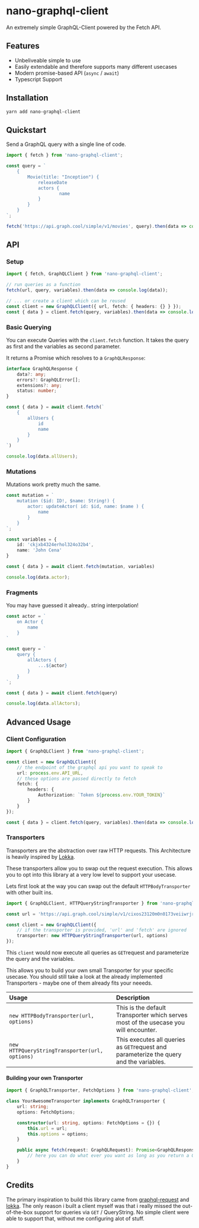 # nano-graphql-client

An extremely simple GraphQL-Client powered by the Fetch API.

## Features

-   Unbeliveable simple to use
-   Easily extendable and therefore supports many different usecases
-   Modern promise-based API (`async` / `await`)
-   Typescript Support

## Installation

```sh
yarn add nano-graphql-client
```

## Quickstart

Send a GraphQL query with a single line of code.

```ts
import { fetch } from 'nano-graphql-client';

const query = `
    {
        Movie(title: "Inception") {
            releaseDate
            actors {
                    name
            }
        }
    }
`;

fetch('https://api.graph.cool/simple/v1/movies', query).then(data => console.log(data));
```

## API

### Setup

```ts
import { fetch, GraphQLClient } from 'nano-graphql-client';

// run queries as a function
fetch(url, query, variables).then(data => console.log(data));

// ... or create a client which can be reused
const client = new GraphQLClient({ url, fetch: { headers: {} } });
const { data } = client.fetch(query, variables).then(data => console.log(data));
```

### Basic Querying

You can execute Queries with the `client.fetch` function. It takes the query as first and the variables as second parameter.

It returns a Promise which resolves to a `GraphQLResponse`:

```ts
interface GraphQLResponse {
	data?: any;
	errors?: GraphQLError[];
	extensions?: any;
	status: number;
}
```

<!-- prettier-ignore -->
```ts
const { data } = await client.fetch(`
    {
        allUsers {
            id
            name
        }
    }
`)

console.log(data.allUsers);
```

### Mutations

Mutations work pretty much the same.

<!-- prettier-ignore -->
```ts
const mutation = `
    mutation ($id: ID!, $name: String!) {
        actor: updateActor( id: $id, name: $name ) {
            name
        }
    }
`;

const variables = {
    id: 'ckjxb4324erhol324o32b4',
    name: 'John Cena'
}

const { data } = await client.fetch(mutation, variables)

console.log(data.actor);
```

### Fragments

You may have guessed it already.. string interpolation!

<!-- prettier-ignore -->
```ts
const actor = `
    on Actor {
        name
    }
`

const query = `
    query {
        allActors {
            ...${actor}
        }
    }
`;

const { data } = await client.fetch(query)

console.log(data.allActors);
```

## Advanced Usage

### Client Configuration

<!-- prettier-ignore -->
```ts
import { GraphQLClient } from 'nano-graphql-client';

const client = new GraphQLClient({
    // the endpoint of the graphql api you want to speak to
    url: process.env.API_URL,
    // these options are passed directly to fetch
    fetch: {
        headers: {
            Authorization: `Token ${process.env.YOUR_TOKEN}`
        }
	}
});

const { data } = client.fetch(query, variables).then(data => console.log(data));
```

### Transporters

Transporters are the abstraction over raw HTTP requests. This Architecture is heavily inspired by [Lokka](https://github.com/kadirahq/lokka).

These transporters allow you to swap out the request execution. This allows you to opt into this library at a very low level to support your usecase.

Lets first look at the way you can swap out the default `HTTPBodyTransporter` with other built ins.

<!-- prettier-ignore -->
```ts
import { GraphQLClient, HTTPQueryStringTransporter } from 'nano-graphql-client';

const url = 'https://api.graph.cool/simple/v1/cixos23120m0n0173veiiwrjr';

const client = new GraphQLClient({
	// if the transporter is provided, 'url' and 'fetch' are ignored
    transporter: new HTTPQueryStringTransporter(url, options)
});
```

This `client` would now execute all queries as `GET`request and parameterize the query and the variables.

This allows you to build your own small Transporter for your specific usecase. You should still take a look at the already implemented Transporters - maybe one of them already fits your neeeds.

| Usage                                          | Description                                                                             |
| :--------------------------------------------- | :-------------------------------------------------------------------------------------- |
| `new HTTPBodyTransporter(url, options)`        | This is the default Transporter which serves most of the usecase you will encounter.    |
| `new HTTPQueryStringTransporter(url, options)` | This executes all queries as `GET`request and parameterize the query and the variables. |

#### Building your own Transporter

<!-- prettier-ignore -->
```ts
import { GraphQLTransporter, FetchOptions } from 'nano-graphql-client';

class YourAwesomeTransporter implements GraphQLTransporter {
    url: string;
    options: FetchOptions;

    constructor(url: string, options: FetchOptions = {}) {
        this.url = url;
        this.options = options;
    }

    public async fetch(request: GraphQLRequest): Promise<GraphQLResponse> {
        // here you can do what ever you want as long as you return a GraphQLResponse
    }
}
```

## Credits

The primary inspiration to build this library came from [graphql-request](https://github.com/prisma-labs/graphql-request) and [lokka](https://github.com/kadirahq/lokka). The only reason i built a client myself was that i really missed the out-of-the-box support for queries via `GET` / QueryString. No simple client were able to support that, without me configuring alot of stuff.

